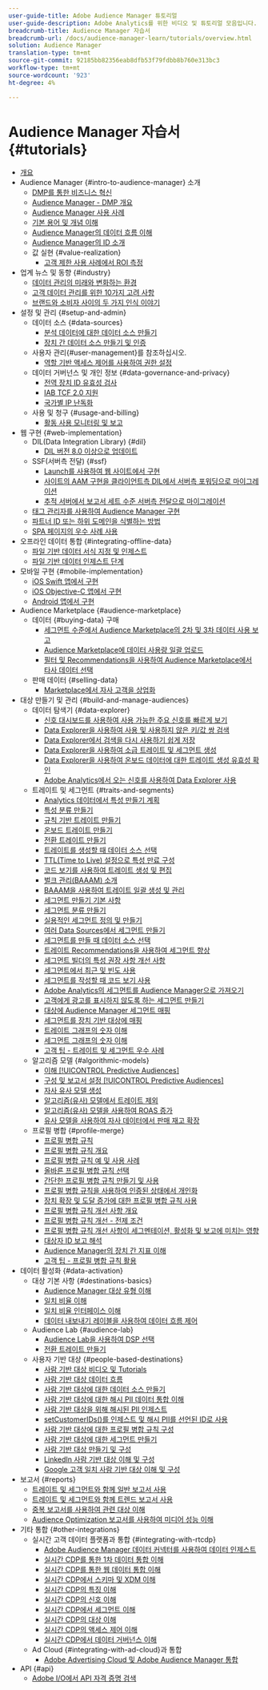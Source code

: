 ```yaml
---
user-guide-title: Adobe Audience Manager 튜토리얼
user-guide-description: Adobe Analytics를 위한 비디오 및 튜토리얼 모음입니다.
breadcrumb-title: Audience Manager 자습서
breadcrumb-url: /docs/audience-manager-learn/tutorials/overview.html
solution: Audience Manager
translation-type: tm+mt
source-git-commit: 92185bb82356eab8dfb53f79fdbb8b760e313bc3
workflow-type: tm+mt
source-wordcount: '923'
ht-degree: 4%

---
```



# Audience Manager 자습서 {#tutorials}

+ [개요](overview.md)
+ Audience Manager {#intro-to-audience-manager} 소개
   + [DMP를 통한 비즈니스 혁신](intro-to-audience-manager/how-a-dmp-can-change-your-business.md)
   + [Audience Manager - DMP 개요](intro-to-audience-manager/audience-manager-overview-of-a-dmp.md)
   + [Audience Manager 사용 사례](intro-to-audience-manager/audience-manager-use-cases.md)
   + [기본 용어 및 개념 이해](intro-to-audience-manager/understanding-basic-terms-and-concepts-in-audience-manager.md)
   + [Audience Manager의 데이터 흐름 이해](intro-to-audience-manager/understanding-the-data-flow-in-audience-manager.md)
   + [Audience Manager의 ID 소개](intro-to-audience-manager/introduction-to-identity-in-audience-manager.md)
   + 값 실현 {#value-realization}
      + [고객 제한 사용 사례에서 ROI 측정](intro-to-audience-manager/value-realization/measuring-roi-in-a-customer-suppression-use-case.md)
+ 업계 뉴스 및 동향 {#industry}
   + [데이터 관리의 미래와 변화하는 환경](industry/the-future-of-data-management-and-the-changing-environment.md)
   + [고객 데이터 관리를 위한 10가지 고려 사항](industry/ten-considerations-for-responsible-customer-data-management.md)
   + [브랜드와 소비자 사이의 두 가지 인식 이야기](industry/brands-vs-consumers.md)
+ 설정 및 관리 {#setup-and-admin}
   + 데이터 소스 {#data-sources}
      + [분석 데이터에 대한 데이터 소스 만들기](setup-and-admin/data-sources/create-a-data-source-for-analytics-data.md)
      + [장치 간 데이터 소스 만들기 및 인증](setup-and-admin/data-sources/creating-a-cross-device-data-source-and-authenticating.md)
   + 사용자 관리{#user-management}를 참조하십시오.
      + [역할 기반 액세스 제어를 사용하여 권한 설정](setup-and-admin/user-management/setting-permissions-with-role-based-access-control.md)
   + 데이터 거버넌스 및 개인 정보 {#data-governance-and-privacy}
      + [전역 장치 ID 유효성 검사](setup-and-admin/data-governance-and-privacy/global-device-id-validation.md)
      + [IAB TCF 2.0 지원](setup-and-admin/data-governance-and-privacy/iab-tcf-support.md)
      + [국가별 IP 난독화](setup-and-admin/data-governance-and-privacy/ip-obfuscation-by-country.md)
   + 사용 및 청구 {#usage-and-billing}
      + [활동 사용 모니터링 및 보고](setup-and-admin/usage-and-billing/monitoring-and-reporting-on-activity-usage.md)
+ 웹 구현 {#web-implementation}
   + DIL(Data Integration Library) {#dil}
      + [DIL 버전 8.0 이상으로 업데이트](web-implementation/dil/updating-to-dil-version-8-0-or-greater.md)
   + SSF(서버측 전달) {#ssf}
      + [Launch를 사용하여 웹 사이트에서 구현](https://docs.adobe.com/content/help/en/experience-cloud/implementing-in-websites-with-launch/index.html)
      + [사이트의 AAM 구현을 클라이언트측 DIL에서 서버측 포워딩으로 마이그레이션](web-implementation/ssf/migrating-your-site-implementation-from-client-side-dil-to-server-side-forwarding.md)
      + [추적 서버에서 보고서 세트 수준 서버측 전달으로 마이그레이션](web-implementation/ssf/migrating-from-tracking-server-to-report-suite-level-server-side-forwarding.md)
   + [태그 관리자를 사용하여 Audience Manager 구현](web-implementation/using-tag-managers-to-implement-audience-manager.md)
   + [파트너 ID 또는 하위 도메인을 식별하는 방법](web-implementation/how-to-identify-your-partner-id-or-subdomain.md)
   + [SPA 페이지의 우수 사례 사용](web-implementation/using-best-practices-on-spa-pages-when-sending-data-to-aam.md)
+ 오프라인 데이터 통합 {#integrating-offline-data}
   + [파일 기반 데이터 서식 지정 및 인제스트](integrating-offline-data/formatting-and-ingesting-file-based-data.md)
   + [파일 기반 데이터 인제스트 단계](integrating-offline-data/steps-for-ingesting-file-based-data.md)
+ 모바일 구현 {#mobile-implementation}
   + [iOS Swift 앱에서 구현](https://docs.adobe.com/content/help/en/experience-cloud/implementing-in-mobile-ios-swift-apps-with-launch/index.html)
   + [iOS Objective-C 앱에서 구현](https://docs.adobe.com/content/help/en/experience-cloud/implementing-in-mobile-ios-objective-c-apps-with-launch/index.html)
   + [Android 앱에서 구현](https://docs.adobe.com/content/help/en/experience-cloud/implementing-in-mobile-android-apps-with-launch/index.html)
+ Audience Marketplace {#audience-marketplace}
   + 데이터 {#buying-data} 구매
      + [세그먼트 수준에서 Audience Marketplace의 2차 및 3차 데이터 사용 보고](audience-marketplace/buying-data/reporting-2nd-and-3rd-party-data-usage-in-the-audience-marketplace-at-the-segment-level.md)
      + [Audience Marketplace에 데이터 사용량 일괄 업로드](audience-marketplace/buying-data/bulk-uploading-data-usage-into-the-audience-marketplace.md)
      + [필터 및 Recommendations을 사용하여 Audience Marketplace에서 타사 데이터 선택](audience-marketplace/buying-data/using-filters-and-recommendations-to-choose-3rd-party-data-in-audience-marketplace.md)
   + 판매 데이터 {#selling-data}
      + [Marketplace에서 자사 고객을 상업화](audience-marketplace/selling-data/commercialize-owned-audiences-on-marketplace.md)
+ 대상 만들기 및 관리 {#build-and-manage-audiences}
   + 데이터 탐색기 {#data-explorer}
      + [신호 대시보드를 사용하여 사용 가능한 주요 신호를 빠르게 보기](build-and-manage-audiences/data-explorer/using-the-signals-dashboard-to-quickly-view-top-available-signals.md)
      + [Data Explorer을 사용하여 사용 및 사용하지 않은 키/값 쌍 검색](build-and-manage-audiences/data-explorer/using-data-explorer-to-search-for-used-and-unused-key-value-pairs.md)
      + [Data Explorer에서 검색을 다시 사용하기 쉽게 저장](build-and-manage-audiences/data-explorer/saving-searches-in-data-explorer-for-convenience-in-re-use.md)
      + [Data Explorer을 사용하여 소급 트레이트 및 세그먼트 생성](build-and-manage-audiences/data-explorer/using-data-explorer-to-create-retroactive-traits-and-segments.md)
      + [Data Explorer을 사용하여 온보드 데이터에 대한 트레이트 생성 유효성 확인](build-and-manage-audiences/data-explorer/using-data-explorer-to-validate-trait-creation-for-your-onboarded-data.md)
      + [Adobe Analytics에서 오는 신호를 사용하여 Data Explorer 사용](build-and-manage-audiences/data-explorer/using-data-explorer-to-work-with-signals-coming-from-adobe-analytics.md)
   + 트레이트 및 세그먼트 {#traits-and-segments}
      + [Analytics 데이터에서 특성 만들기 계획](build-and-manage-audiences/traits-and-segments/planning-trait-creation-from-analytics-data.md)
      + [특성 분류 만들기](build-and-manage-audiences/traits-and-segments/creating-a-trait-taxonomy.md)
      + [규칙 기반 트레이트 만들기](build-and-manage-audiences/traits-and-segments/creating-rule-based-traits.md)
      + [온보드 트레이트 만들기](build-and-manage-audiences/traits-and-segments/creating-onboarded-traits.md)
      + [전환 트레이트 만들기](build-and-manage-audiences/traits-and-segments/creating-conversion-traits.md)
      + [트레이트를 생성할 때 데이터 소스 선택](build-and-manage-audiences/traits-and-segments/choosing-a-data-source-when-creating-traits.md)
      + [TTL(Time to Live) 설정으로 특성 만료 구성](build-and-manage-audiences/traits-and-segments/configuring-trait-expiration-with-the-time-to-live-ttl-setting.md)
      + [코드 보기를 사용하여 트레이트 생성 및 편집](build-and-manage-audiences/traits-and-segments/using-code-view-to-create-and-edit-traits.md)
      + [벌크 관리(BAAAM) 소개](build-and-manage-audiences/traits-and-segments/introduction-to-bulk-management-baaam.md)
      + [BAAAM을 사용하여 트레이트 일괄 생성 및 관리](build-and-manage-audiences/traits-and-segments/creating-and-managing-traits-in-bulk-with-baaam.md)
      + [세그먼트 만들기 기본 사항](build-and-manage-audiences/traits-and-segments/the-basics-of-creating-segments.md)
      + [세그먼트 분류 만들기](build-and-manage-audiences/traits-and-segments/creating-a-segment-taxonomy.md)
      + [실용적인 세그먼트 정의 및 만들기](build-and-manage-audiences/traits-and-segments/practical-segment-definition-and-creation.md)
      + [여러 Data Sources에서 세그먼트 만들기](build-and-manage-audiences/traits-and-segments/creating-segments-from-multiple-data-sources.md)
      + [세그먼트를 만들 때 데이터 소스 선택](build-and-manage-audiences/traits-and-segments/choosing-a-data-source-when-creating-a-segment.md)
      + [트레이트 Recommendations을 사용하여 세그먼트 향상](build-and-manage-audiences/traits-and-segments/enhancing-your-segments-with-trait-recommendations.md)
      + [세그먼트 빌더의 특성 권장 사항 개선 사항](build-and-manage-audiences/traits-and-segments/trait-recommendation-enhancements-in-the-segment-builder.md)
      + [세그먼트에서 최근 및 빈도 사용](build-and-manage-audiences/traits-and-segments/using-recency-and-frequency-in-segments.md)
      + [세그먼트를 작성할 때 코드 보기 사용](build-and-manage-audiences/traits-and-segments/using-code-view-when-building-segments.md)
      + [Adobe Analytics의 세그먼트를 Audience Manager으로 가져오기](build-and-manage-audiences/traits-and-segments/import-aa-segments-into-aam.md)
      + [고객에게 광고를 표시하지 않도록 하는 세그먼트 만들기](build-and-manage-audiences/traits-and-segments/building-a-segment-to-suppress-ads-to-customers.md)
      + [대상에 Audience Manager 세그먼트 매핑](build-and-manage-audiences/traits-and-segments/mapping-audience-manager-segments-to-destinations.md)
      + [세그먼트를 장치 기반 대상에 매핑](build-and-manage-audiences/traits-and-segments/mapping-segments-to-a-device-based-destination.md)
      + [트레이트 그래프의 숫자 이해](build-and-manage-audiences/traits-and-segments/understanding-numbers-in-the-trait-graph.md)
      + [세그먼트 그래프의 숫자 이해](build-and-manage-audiences/traits-and-segments/understanding-numbers-in-the-segment-graph.md)
      + [고객 팁 - 트레이트 및 세그먼트 우수 사례](build-and-manage-audiences/traits-and-segments/customer-tips-traits-and-segments-best-practices.md)
   + 알고리즘 모델 {#algorithmic-models}
      + [이해  [!UICONTROL Predictive Audiences]](build-and-manage-audiences/algorithmic-models/understanding-predictive-audiences.md)
      + [구성 및 보고서 설정  [!UICONTROL Predictive Audiences]](build-and-manage-audiences/algorithmic-models/configure-and-report-on-predictive-audiences.md)
      + [자사 유사 모델 생성](build-and-manage-audiences/algorithmic-models/creating-a-first-party-look-alike-model.md)
      + [알고리즘(유사) 모델에서 트레이트 제외](build-and-manage-audiences/algorithmic-models/excluding-traits-in-algorithmic-look-alike-models.md)
      + [알고리즘(유사) 모델을 사용하여 ROAS 증가](build-and-manage-audiences/algorithmic-models/increase-roas-by-using-algorithmic-look-alike-models.md)
      + [유사 모델을 사용하여 자사 데이터에서 판매 재고 확장](build-and-manage-audiences/algorithmic-models/using-look-alike-models-to-extend-sold-out-inventory-from-your-1st-party-data.md)
   + 프로필 병합 {#profile-merge}
      + [프로필 병합 규칙](build-and-manage-audiences/profile-merge/profile-merge.md)
      + [프로필 병합 규칙 개요](build-and-manage-audiences/profile-merge/overview-of-profile-merge-rules.md)
      + [프로필 병합 규칙 예 및 사용 사례](build-and-manage-audiences/profile-merge/profile-merge-rule-examples-and-use-cases.md)
      + [올바른 프로필 병합 규칙 선택](build-and-manage-audiences/profile-merge/choosing-the-right-profile-merge-rule.md)
      + [간단한 프로필 병합 규칙 만들기 및 사용](build-and-manage-audiences/profile-merge/creating-and-using-simple-profile-merge-rules.md)
      + [프로필 병합 규칙을 사용하여 인증된 상태에서 개인화](build-and-manage-audiences/profile-merge/using-profile-merge-rules-to-personalize-in-an-authenticated-state.md)
      + [장치 확장 및 도달 증가에 대한 프로필 병합 규칙 사용](build-and-manage-audiences/profile-merge/using-profile-merge-rules-for-device-extension-and-increased-reach.md)
      + [프로필 병합 규칙 개선 사항 개요](build-and-manage-audiences/profile-merge/overview-of-profile-merge-rule-enhancements.md)
      + [프로필 병합 규칙 개선 - 전제 조건](build-and-manage-audiences/profile-merge/profile-merge-rule-enhancements-pre-requisites.md)
      + [프로필 병합 규칙 개선 사항이 세그멘테이션, 활성화 및 보고에 미치는 영향](build-and-manage-audiences/profile-merge/how-profile-merge-rule-enhancements-impact-segmentation-activation-and-reporting.md)
      + [대상자 ID 보고 해석](build-and-manage-audiences/profile-merge/interpret-audience-identity-reporting.md)
      + [Audience Manager의 장치 간 지표 이해](build-and-manage-audiences/profile-merge/understanding-cross-device-metrics-in-audience-manager.md)
      + [고객 팁 - 프로필 병합 규칙 활용](build-and-manage-audiences/profile-merge/customer-tips-getting-the-most-out-of-profile-merge-rules.md)
+ 데이터 활성화 {#data-activation}
   + 대상 기본 사항 {#destinations-basics}
      + [Audience Manager 대상 유형 이해](data-activation/destinations-basics/understanding-audience-manager-destination-types.md)
      + [일치 비율 이해](data-activation/destinations-basics/understanding-match-rates.md)
      + [일치 비율 인터페이스 이해](data-activation/destinations-basics/understanding-the-match-rate-interface-in-audience-manager.md)
      + [데이터 내보내기 레이블을 사용하여 데이터 흐름 제어](data-activation/destinations-basics/using-data-export-labels-to-control-data-flow.md)
   + Audience Lab {#audience-lab}
      + [Audience Lab을 사용하여 DSP 선택](data-activation/audience-lab/using-audience-lab-to-choose-a-dsp.md)
      + [전환 트레이트 만들기](https://experienceleague.adobe.com/docs/audience-manager-learn/tutorials/build-and-manage-audiences/traits-and-segments/creating-conversion-traits.html)
   + 사용자 기반 대상 {#people-based-destinations}
      + [사람 기반 대상 비디오 및 Tutorials](data-activation/people-based-destinations/pbd.md)
      + [사람 기반 대상 데이터 흐름](data-activation/people-based-destinations/people-based-destinations-data-flow.md)
      + [사람 기반 대상에 대한 데이터 소스 만들기](data-activation/people-based-destinations/creating-a-data-source-for-people-based-destinations.md)
      + [사람 기반 대상에 대한 해시 PII 데이터 통합 이해](data-activation/people-based-destinations/understanding-hashed-pii-data-ingestion-for-people-based-destinations.md)
      + [사람 기반 대상을 위해 해시된 PII 인제스트](data-activation/people-based-destinations/ingesting-hashed-pii-for-people-based-destinations.md)
      + [setCustomerIDs()를 인제스트 및 해시 PII를 선언된 ID로 사용](data-activation/people-based-destinations/using-setcustomerids-to-ingest-and-hash-pii-as-a-declared-id.md)
      + [사람 기반 대상에 대한 프로필 병합 규칙 구성](data-activation/people-based-destinations/configuring-profile-merge-rules-for-people-based-destinations.md)
      + [사람 기반 대상에 대한 세그먼트 만들기](data-activation/people-based-destinations/creating-segments-for-people-based-destinations.md)
      + [사람 기반 대상 만들기 및 구성](data-activation/people-based-destinations/create-and-configure-people-based-destinations.md)
      + [LinkedIn 사람 기반 대상 이해 및 구성](data-activation/people-based-destinations/understanding-and-configuring-the-linkedin-pbd.md)
      + [Google 고객 일치 사람 기반 대상 이해 및 구성](data-activation/people-based-destinations/understanding-and-configuring-the-google-customer-match-pbd.md)
+ 보고서 {#reports}
   + [트레이트 및 세그먼트와 함께 일반 보고서 사용](reports/using-general-reports-with-traits-and-segments.md)
   + [트레이트 및 세그먼트와 함께 트렌드 보고서 사용](reports/using-trended-reports-with-traits-and-segments.md)
   + [중복 보고서를 사용하여 관련 대상 이해](reports/understand-related-audiences-with-overlap-reports.md)
   + [Audience Optimization 보고서를 사용하여 미디어 성능 이해](reports/using-audience-optimization-reports-to-understand-media-performance.md)
+ 기타 통합 {#other-integrations}
   + 실시간 고객 데이터 플랫폼과 통합 {#integrating-with-rtcdp}
      + [Adobe Audience Manager 데이터 커넥터를 사용하여 데이터 인제스트](https://experienceleague.adobe.com/docs/platform-learn/tutorials/sources/ingest-data-from-aam.html?lang=en#sources)
      + [실시간 CDP를 통한 1차 데이터 통합 이해](other-integrations/integrating-with-rtcdp/rtcdp-1pd-ingestion-for-aam-users.md)
      + [실시간 CDP를 통한 웹 데이터 통합 이해](other-integrations/integrating-with-rtcdp/rtcdp-web-ingestion-for-aam-users.md)
      + [실시간 CDP에서 스키마 및 XDM 이해](other-integrations/integrating-with-rtcdp/rtcdp-schemas-xdm-for-aam-users.md)
      + [실시간 CDP의 특징 이해](other-integrations/integrating-with-rtcdp/rtcdp-traits-for-aam-users.md)
      + [실시간 CDP의 신호 이해](other-integrations/integrating-with-rtcdp/rtcdp-signals-for-aam-users.md)
      + [실시간 CDP에서 세그먼트 이해](other-integrations/integrating-with-rtcdp/rtcdp-segments-for-aam-users.md)
      + [실시간 CDP의 대상 이해](other-integrations/integrating-with-rtcdp/rtcdp-destinations-for-aam-users.md)
      + [실시간 CDP의 액세스 제어 이해](other-integrations/integrating-with-rtcdp/rtcdp-access-control-for-aam-users.md)
      + [실시간 CDP에서 데이터 거버넌스 이해](other-integrations/integrating-with-rtcdp/rtcdp-data-gov-for-aam-users.md)
   + Ad Cloud {#integrating-with-ad-cloud}과 통합
      + [Adobe Advertising Cloud 및 Adobe Audience Manager 통합](other-integrations/integrating-with-ad-cloud/advertising-cloud-and-audience-manager-integration.md)
+ API {#api}
   + [Adobe I/O에서 API 자격 증명 검색](api/retrieve-api-credentials-in-adobe-io.md)
